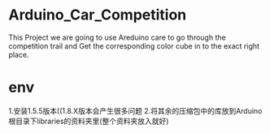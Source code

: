  # Arduino_Car_Competition
 This Project we are going to use Areduino care to go through the competition trail and Get the corresponding color cube in to the exact right place.
 
  # env
  1.安装1.5.5版本((1.8.X版本会产生很多问题
  2.将其余的压缩包中的库放到Arduino根目录下libraries的资料夹里(整个资料夹放入就好)